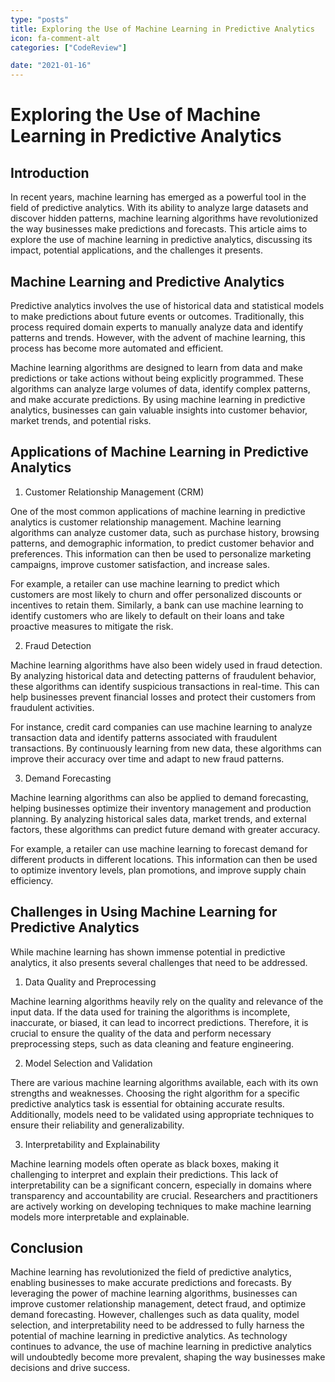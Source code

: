 ```yaml
---
type: "posts"
title: Exploring the Use of Machine Learning in Predictive Analytics
icon: fa-comment-alt
categories: ["CodeReview"]

date: "2021-01-16"
---
```




# Exploring the Use of Machine Learning in Predictive Analytics

## Introduction

In recent years, machine learning has emerged as a powerful tool in the field of predictive analytics. With its ability to analyze large datasets and discover hidden patterns, machine learning algorithms have revolutionized the way businesses make predictions and forecasts. This article aims to explore the use of machine learning in predictive analytics, discussing its impact, potential applications, and the challenges it presents.

## Machine Learning and Predictive Analytics

Predictive analytics involves the use of historical data and statistical models to make predictions about future events or outcomes. Traditionally, this process required domain experts to manually analyze data and identify patterns and trends. However, with the advent of machine learning, this process has become more automated and efficient.

Machine learning algorithms are designed to learn from data and make predictions or take actions without being explicitly programmed. These algorithms can analyze large volumes of data, identify complex patterns, and make accurate predictions. By using machine learning in predictive analytics, businesses can gain valuable insights into customer behavior, market trends, and potential risks.

## Applications of Machine Learning in Predictive Analytics

1. Customer Relationship Management (CRM)

One of the most common applications of machine learning in predictive analytics is customer relationship management. Machine learning algorithms can analyze customer data, such as purchase history, browsing patterns, and demographic information, to predict customer behavior and preferences. This information can then be used to personalize marketing campaigns, improve customer satisfaction, and increase sales.

For example, a retailer can use machine learning to predict which customers are most likely to churn and offer personalized discounts or incentives to retain them. Similarly, a bank can use machine learning to identify customers who are likely to default on their loans and take proactive measures to mitigate the risk.

2. Fraud Detection

Machine learning algorithms have also been widely used in fraud detection. By analyzing historical data and detecting patterns of fraudulent behavior, these algorithms can identify suspicious transactions in real-time. This can help businesses prevent financial losses and protect their customers from fraudulent activities.

For instance, credit card companies can use machine learning to analyze transaction data and identify patterns associated with fraudulent transactions. By continuously learning from new data, these algorithms can improve their accuracy over time and adapt to new fraud patterns.

3. Demand Forecasting

Machine learning algorithms can also be applied to demand forecasting, helping businesses optimize their inventory management and production planning. By analyzing historical sales data, market trends, and external factors, these algorithms can predict future demand with greater accuracy.

For example, a retailer can use machine learning to forecast demand for different products in different locations. This information can then be used to optimize inventory levels, plan promotions, and improve supply chain efficiency.

## Challenges in Using Machine Learning for Predictive Analytics

While machine learning has shown immense potential in predictive analytics, it also presents several challenges that need to be addressed.

1. Data Quality and Preprocessing

Machine learning algorithms heavily rely on the quality and relevance of the input data. If the data used for training the algorithms is incomplete, inaccurate, or biased, it can lead to incorrect predictions. Therefore, it is crucial to ensure the quality of the data and perform necessary preprocessing steps, such as data cleaning and feature engineering.

2. Model Selection and Validation

There are various machine learning algorithms available, each with its own strengths and weaknesses. Choosing the right algorithm for a specific predictive analytics task is essential for obtaining accurate results. Additionally, models need to be validated using appropriate techniques to ensure their reliability and generalizability.

3. Interpretability and Explainability

Machine learning models often operate as black boxes, making it challenging to interpret and explain their predictions. This lack of interpretability can be a significant concern, especially in domains where transparency and accountability are crucial. Researchers and practitioners are actively working on developing techniques to make machine learning models more interpretable and explainable.

## Conclusion

Machine learning has revolutionized the field of predictive analytics, enabling businesses to make accurate predictions and forecasts. By leveraging the power of machine learning algorithms, businesses can improve customer relationship management, detect fraud, and optimize demand forecasting. However, challenges such as data quality, model selection, and interpretability need to be addressed to fully harness the potential of machine learning in predictive analytics. As technology continues to advance, the use of machine learning in predictive analytics will undoubtedly become more prevalent, shaping the way businesses make decisions and drive success.